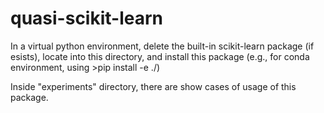 # quasi-scikit-learn

In a virtual python environment, delete the built-in scikit-learn package (if esists), locate into this directory, and install this package (e.g., for conda environment, using >pip install -e ./)

Inside "experiments" directory, there are show cases of usage of this package.